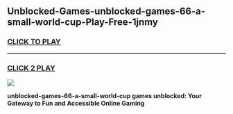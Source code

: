 
## Unblocked-Games-unblocked-games-66-a-small-world-cup-Play-Free-1jnmy
<h3>
<a href="https://premium76.site?title=unblocked-games-66-a-small-world-cup&ref=18A">CLICK TO PLAY</a></h3>
<hr>

<h3>
<a href="https://premium76.site?title=unblocked-games-66-a-small-world-cup&ref=18A">CLICK 2 PLAY</a>
  
</h3>

<a href="https://premium76.site?title=unblocked-games-66-a-small-world-cup&ref=18A"><img src="https://clearcache.store/games.png"></a>


**unblocked-games-66-a-small-world-cup games unblocked: Your Gateway to Fun and Accessible Online Gaming**
